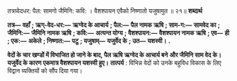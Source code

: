 तत्रग्र्वेदधर: पैल: सामगो जैमिनि: कवि: । वैशश्पायन एवैको निष्णातो यजुषामुत ॥ २१॥ **शब्दार्थ** 

**तत्र—** **वहाँ** **; ऋग्-वेद-धर:—** **ऋग्वेद के आचार्य** **; पैल:—** **पैल नामक ऋषि** **; साम-ग:—** **सामवेद का** **; जैमिनि:—** **जैमिनि** **नामक ऋषि** **; कवि:—** **अत्यन्त योग्य** **; वैशश्पायन:—** **वैशश्पायन नामक ऋषि** **; एव—** **ही** **; एक:—** **अकेले** **; निष्णात:—** **पटु** **; यजुषाम्—** **यजुर्वेद के** **; उत—** **यशस्वी।** **.** 

**वेदों के चार खण्डों में विभाजित हो जाने के बाद, पैल ऋषि ऋग्वेद के आचार्य बने** **और जैमिनि साम वेद के। यजुर्वेद के कारण एकमात्र वैशश्पायन यशस्वी हुए।** **तात्पर्य** : विभिन्न वेदों को उनके बहुविध विकास के लिए विद्वान व्यक्तियों को सौंप दिया गया। 
